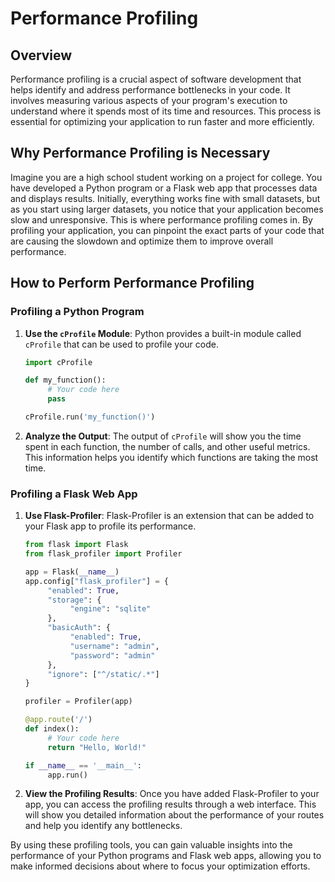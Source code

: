 # Performance Profiling

## Overview

Performance profiling is a crucial aspect of software development that helps identify and address performance bottlenecks in your code. It involves measuring various aspects of your program's execution to understand where it spends most of its time and resources. This process is essential for optimizing your application to run faster and more efficiently.

## Why Performance Profiling is Necessary

Imagine you are a high school student working on a project for college. You have developed a Python program or a Flask web app that processes data and displays results. Initially, everything works fine with small datasets, but as you start using larger datasets, you notice that your application becomes slow and unresponsive. This is where performance profiling comes in. By profiling your application, you can pinpoint the exact parts of your code that are causing the slowdown and optimize them to improve overall performance.

## How to Perform Performance Profiling

### Profiling a Python Program

1. **Use the `cProfile` Module**: Python provides a built-in module called `cProfile` that can be used to profile your code.
    ```python
    import cProfile

    def my_function():
         # Your code here
         pass

    cProfile.run('my_function()')
    ```

2. **Analyze the Output**: The output of `cProfile` will show you the time spent in each function, the number of calls, and other useful metrics. This information helps you identify which functions are taking the most time.

### Profiling a Flask Web App

1. **Use Flask-Profiler**: Flask-Profiler is an extension that can be added to your Flask app to profile its performance.
    ```python
    from flask import Flask
    from flask_profiler import Profiler

    app = Flask(__name__)
    app.config["flask_profiler"] = {
         "enabled": True,
         "storage": {
              "engine": "sqlite"
         },
         "basicAuth": {
              "enabled": True,
              "username": "admin",
              "password": "admin"
         },
         "ignore": ["^/static/.*"]
    }

    profiler = Profiler(app)

    @app.route('/')
    def index():
         # Your code here
         return "Hello, World!"

    if __name__ == '__main__':
         app.run()
    ```

2. **View the Profiling Results**: Once you have added Flask-Profiler to your app, you can access the profiling results through a web interface. This will show you detailed information about the performance of your routes and help you identify any bottlenecks.

By using these profiling tools, you can gain valuable insights into the performance of your Python programs and Flask web apps, allowing you to make informed decisions about where to focus your optimization efforts.

